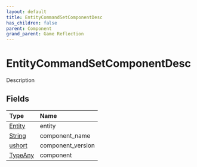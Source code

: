 ```yaml
---
layout: default
title: EntityCommandSetComponentDesc
has_children: false
parent: Component
grand_parent: Game Reflection
---
```

# EntityCommandSetComponentDesc
Description 

## Fields

| Type | Name |
|:----------|:--------------|
| [Entity](/riftbreaker-wiki/docs/game-reflection/classes/entity/) | entity |
| [String](/riftbreaker-wiki/docs/game-reflection/components/string/) | component_name |
| [ushort](/riftbreaker-wiki/docs/game-reflection/enums/ushort/) | component_version |
| [TypeAny](/riftbreaker-wiki/docs/game-reflection/components/type_any/) | component |

